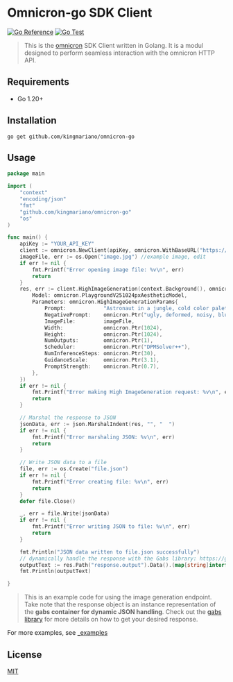 # Omnicron-go SDK Client


[![Go Reference](https://pkg.go.dev/badge/github.com/kingmariano/omnicron-go.svg)](https://pkg.go.dev/github.com/kingmariano/omnicron-go)
[![Go Test](https://github.com/kingmariano/omnicron-go/actions/workflows/ci.yml/badge.svg)](https://github.com/kingmariano/omnicron-go/actions/workflows/ci.yml)

> This is the [omnicron](https://github.com/kingmariano/omnicron) SDK Client written in Golang.  It is a modul designed to perform seamless interaction with the omnicron HTTP API.

## Requirements

- Go 1.20+

## Installation
```console
go get github.com/kingmariano/omnicron-go
```

## Usage
```go
package main

import (
	"context"
	"encoding/json"
	"fmt"
	"github.com/kingmariano/omnicron-go"
	"os"
)

func main() {
	apiKey := "YOUR_API_KEY"
	client := omnicron.NewClient(apiKey, omnicron.WithBaseURL("https://omnicron-latest.onrender.com/"))
	imageFile, err := os.Open("image.jpg") //example image, edit
	if err != nil {
		fmt.Printf("Error opening image file: %v\n", err)
		return
	}
	res, err := client.HighImageGeneration(context.Background(), omnicron.HighImageGenerationModelAndParams{
		Model: omnicron.PlaygroundV251024pxAestheticModel,
		Parameters: omnicron.HighImageGenerationParams{
			Prompt:            "Astronaut in a jungle, cold color palette, muted colors, detailed, 8k",
			NegativePrompt:    omnicron.Ptr("ugly, deformed, noisy, blurry, distorted"),
			ImageFile:         imageFile,
			Width:             omnicron.Ptr(1024),
			Height:            omnicron.Ptr(1024),
			NumOutputs:        omnicron.Ptr(1),
			Scheduler:         omnicron.Ptr("DPMSolver++"),
			NumInferenceSteps: omnicron.Ptr(30),
			GuidanceScale:     omnicron.Ptr(3.1),
			PromptStrength:    omnicron.Ptr(0.7),
		},
	})
	if err != nil {
		fmt.Printf("Error making High ImageGeneration request: %v\n", err)
		return
	}

	// Marshal the response to JSON
	jsonData, err := json.MarshalIndent(res, "", "  ")
	if err != nil {
		fmt.Printf("Error marshaling JSON: %v\n", err)
		return
	}

	// Write JSON data to a file
	file, err := os.Create("file.json")
	if err != nil {
		fmt.Printf("Error creating file: %v\n", err)
		return
	}
	defer file.Close()

	_, err = file.Write(jsonData)
	if err != nil {
		fmt.Printf("Error writing JSON to file: %v\n", err)
		return
	}

	fmt.Println("JSON data written to file.json successfully")
	// dynamically handle the response with the Gabs library: https://github.com/Jeffail/gabs/
	outputText := res.Path("response.output").Data().(map[string]interface{})
	fmt.Println(outputText)

}
```
> This is an example code for using the image generation endpoint. Take note that the response object is an instance representation  of the **gabs container for dynamic JSON handling**. Check out the [gabs library](https://github.com/Jeffail/gabs) for more details on how to get your desired response.

For more examples, see [_examples](./_examples)

## License
[MIT](LICENCE)